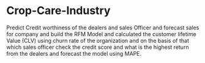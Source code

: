 # Crop-Care-Industry
Predict Credit worthiness of the dealers and sales Officer and forecast sales for company and build the RFM Model and calculated the customer lifetime Value (CLV) using churn rate of the organization and on the basis of that which sales officer check the credit score and what is the highest return from the dealers and forecast the model using MAPE.

